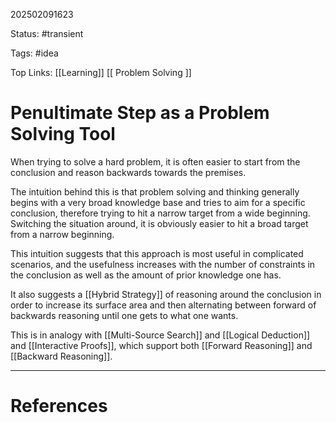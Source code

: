 202502091623

Status: #transient

Tags: #idea

Top Links: [[Learning]] [[ Problem Solving ]]

# Penultimate Step as a Problem Solving Tool

When trying to solve a hard problem, it is often easier to start from the conclusion and reason backwards towards the premises. 

The intuition behind this is that problem solving and thinking generally begins with a very broad knowledge base and tries to aim for a specific conclusion, therefore trying to hit a narrow target from a wide beginning. Switching the situation around, it is obviously easier to hit a broad target from a narrow beginning.

This intuition suggests that this approach is most useful in complicated scenarios, and the usefulness increases with the number of constraints in the conclusion as well as the amount of prior knowledge one has.

It also suggests a [[Hybrid Strategy]] of reasoning around the conclusion in order to increase its surface area and then alternating between forward of backwards reasoning until one gets to what one wants.

This is in analogy with [[Multi-Source Search]] and [[Logical Deduction]] and [[Interactive Proofs]], which support both [[Forward Reasoning]] and [[Backward Reasoning]].

---
# References